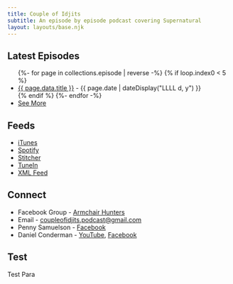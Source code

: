 ```yaml
---
title: Couple of Idjits
subtitle: An episode by episode podcast covering Supernatural
layout: layouts/base.njk
---
```


## Latest Episodes
<ul class="listing">
{%- for page in collections.episode | reverse -%}
  {% if loop.index0 < 5 %}
  <li>
    <a href="{{ page.url }}">{{ page.data.title }}</a> -
    <time datetime="{{ page.date }}">{{ page.date | dateDisplay("LLLL d, y") }}</time>
  </li>
  {% endif %}
{%- endfor -%}
  <li>
    <a href="/episodes">See More</a>
  </li>
</ul>

## Feeds

- [iTunes](https://podcasts.apple.com/us/podcast/couple-of-idjits/id1527541590)
- [Spotify](https://open.spotify.com/show/6Ul9RlsGJhn9DrPJLejToE)
- [Stitcher](https://www.stitcher.com/podcast/couple-of-idjits)
- [TuneIn](https://tunein.com/podcasts/Media--Entertainment-Podcasts/Couple-of-Idjits-p1357572/)
- [XML Feed](http://cast.rocks/hosting/27557/feeds/CAURZ.jpg?e=0df284f)

## Connect

- Facebook Group - [Armchair Hunters](https://www.facebook.com/groups/437248500580788/)
- Email - [coupleofidjits.podcast@gmail.com](mailto:coupleofidjits.podcast@gmail.com)
- Penny Samuelson - [Facebook](https://www.facebook.com/penny.samuelsonconderman)
- Daniel Conderman - [YouTube](https://www.youtube.com/danconderman), [Facebook](https://www.facebook.com/conderman)

<style>
  body > div > ul:nth-child(5){
    columns: 2;
    -webkit-columns: 2;
    -moz-columns: 2;  
  }
</style>

## Test

Test Para
